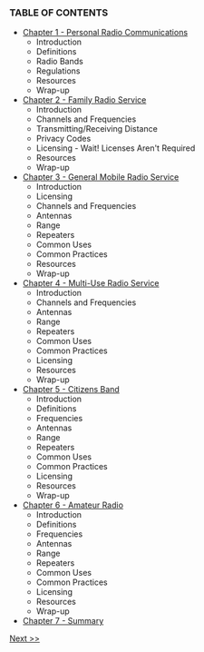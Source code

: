 ### TABLE OF CONTENTS

* [Chapter 1 - Personal Radio Communications](020-chapter-01.md)
  * Introduction
  * Definitions
  * Radio Bands
  * Regulations
  * Resources
  * Wrap-up
* [Chapter 2 - Family Radio Service](030-chapter-02.md)
  * Introduction
  * Channels and Frequencies
  * Transmitting/Receiving Distance
  * Privacy Codes
  * Licensing - Wait! Licenses Aren't Required
  * Resources
  * Wrap-up
* [Chapter 3 - General Mobile Radio Service](040-chapter-03.md)
  * Introduction
  * Licensing
  * Channels and Frequencies
  * Antennas
  * Range
  * Repeaters
  * Common Uses
  * Common Practices
  * Resources
  * Wrap-up
* [Chapter 4 - Multi-Use Radio Service](050-chapter-04.md)
  * Introduction
  * Channels and Frequencies
  * Antennas
  * Range
  * Repeaters
  * Common Uses
  * Common Practices
  * Licensing
  * Resources
  * Wrap-up
* [Chapter 5 - Citizens Band](060-chapter-05.md)
  * Introduction
  * Definitions
  * Frequencies
  * Antennas
  * Range
  * Repeaters
  * Common Uses
  * Common Practices
  * Licensing
  * Resources
  * Wrap-up
* [Chapter 6 - Amateur Radio](070-chapter-06.md)
  * Introduction
  * Definitions
  * Frequencies
  * Antennas
  * Range
  * Repeaters
  * Common Uses
  * Common Practices
  * Licensing
  * Resources
  * Wrap-up
* [Chapter 7 - Summary](080-chapter-07.md)

[Next >>](010-chapter-00.md)
